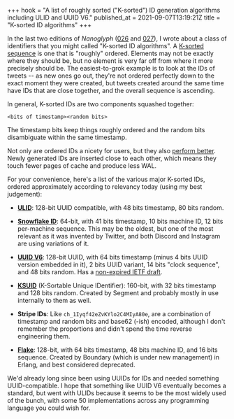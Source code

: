 +++
hook = "A list of roughly sorted (\"K-sorted\") ID generation algorithms including ULID and UUID V6."
published_at = 2021-09-07T13:19:21Z
title = "K-sorted ID algorithms"
+++

In the last two editions of _Nanoglyph_ ([026](/nanoglyphs/026-ids) and [027](/nanoglyphs/027-15-minutes)), I wrote about a class of identifiers that you might called "K-sorted ID algorithms". A [K-sorted sequence](https://en.wikipedia.org/wiki/K-sorted_sequence) is one that is "roughly" ordered. Elements may not be exactly where they should be, but no element is very far off from where it more precisely should be. The easiest-to-grok example is to look at the IDs of tweets -- as new ones go out, they're not ordered perfectly down to the exact moment they were created, but tweets created around the same time have IDs that are close together, and the overall sequence is ascending.

In general, K-sorted IDs are two components squashed together:

    <bits of timestamp><random bits>
		
The timestamp bits keep things roughly ordered and the random bits disambiguate within the same timestamp.

Not only are ordered IDs a nicety for users, but they also [perform better](https://www.2ndquadrant.com/en/blog/sequential-uuid-generators/). Newly generated IDs are inserted close to each other, which means they touch fewer pages of cache and produce less WAL.

For your convenience, here's a list of the various major K-sorted IDs, ordered approximately according to relevancy today (using my best judgement):

* [**ULID**](https://github.com/ulid/spec): 128-bit UUID compatible, with 48 bits timestamp, 80 bits random.

* [**Snowflake ID**](https://en.wikipedia.org/wiki/Snowflake_ID): 64-bit, with 41 bits timestamp, 10 bits machine ID, 12 bits per-machine sequence. This may be the oldest, but one of the most relevant as it was invented by Twitter, and both Discord and Instagram are using variations of it.

* [**UUID V6**](http://gh.peabody.io/uuidv6/): 128-bit UUID, with 64 bits timestamp (minus 4 bits UUID version embedded in it), 2 bits UUID variant, 14 bits "clock sequence", and 48 bits random. Has a [non-expired IETF draft](https://datatracker.ietf.org/doc/html/draft-peabody-dispatch-new-uuid-format).

* [**KSUID**](https://segment.com/blog/a-brief-history-of-the-uuid/) (K-Sortable Unique IDentifier): 160-bit, with 32 bits timestamp and 128 bits random. Created by Segment and probably mostly in use internally to them as well.

* **Stripe IDs**: Like `ch_1Iyqf42eZvKYlo2C4MIyA80e`, are a combination of timestamp and random bits and base62 (-ish) encoded, although I don't remember the proportions and didn't spend the time reverse engineering them.

* [**Flake**](https://github.com/boundary/flake): 128-bit, with 64 bits timestamp, 48 bits machine ID, and 16 bits sequence. Created by Boundary (which is under new management) in Erlang, and best considered deprecated.

We'd already long since been using UUIDs for IDs and needed something UUID-compatible. I hope that something like UUID V6 eventually becomes a standard, but went with ULIDs because it seems to be the most widely used of the bunch, with some 50 implementations across any programming language you could wish for.

